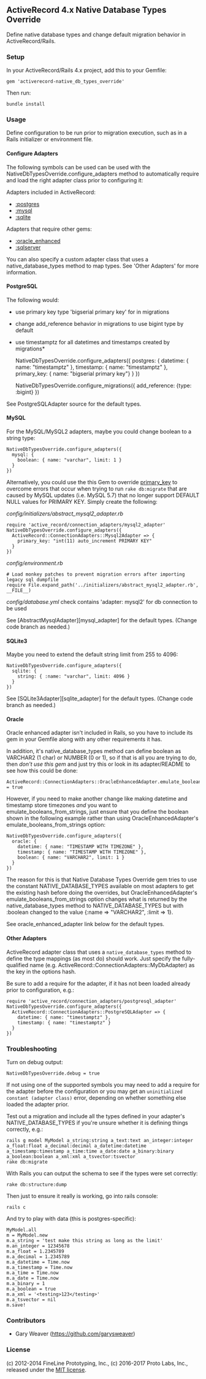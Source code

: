 ## ActiveRecord 4.x Native Database Types Override

Define native database types and change default migration behavior in ActiveRecord/Rails.

### Setup

In your ActiveRecord/Rails 4.x project, add this to your Gemfile:

    gem 'activerecord-native_db_types_override'

Then run:

    bundle install

### Usage

Define configuration to be run prior to migration execution, such as in a Rails initializer or environment file.

#### Configure Adapters

The following symbols can be used can be used with the NativeDbTypesOverride.configure_adapters method to automatically require and load the right adapter class prior to configuring it:

Adapters included in ActiveRecord:
* [:postgres](https://github.com/rails/rails/blob/4-2-stable/activerecord/lib/active_record/connection_adapters/postgresql_adapter.rb)
* [:mysql](https://github.com/rails/rails/blob/4-2-stable/activerecord/lib/active_record/connection_adapters/abstract_mysql_adapter.rb)
* [:sqlite](https://github.com/rails/rails/blob/4-2-stable/activerecord/lib/active_record/connection_adapters/sqlite3_adapter.rb)

Adapters that require other gems:
* [:oracle_enhanced](https://github.com/rsim/oracle-enhanced/blob/release16/lib/active_record/connection_adapters/oracle_enhanced_adapter.rb)
* [:sqlserver](https://github.com/rails-sqlserver/activerecord-sqlserver-adapter/blob/4-2-stable/lib/active_record/connection_adapters/sqlserver_adapter.rb)

You can also specify a custom adapter class that uses a native_database_types method to map types. See 'Other Adapters' for more information.

#### PostgreSQL

The following would:
* use primary key type 'bigserial primary key' for in migrations
* change add_reference behavior in migrations to use bigint type by default
* use timestamptz for all datetimes and timestamps created by migrations* 

    NativeDbTypesOverride.configure_adapters({
      postgres: {
        datetime: { name: "timestamptz" },
        timestamp: { name: "timestamptz" },
        primary_key: { name: "bigserial primary key"}
      }
    })

    NativeDbTypesOverride.configure_migrations({
      add_reference: {type: :bigint}
    })

See PostgreSQLAdapter source for the default types.

#### MySQL

For the MySQL/MySQL2 adapters, maybe you could change boolean to a string type:

    NativeDbTypesOverride.configure_adapters({
      mysql: {
        boolean: { name: "varchar", limit: 1 }
      }
    })

Alternatively, you could use the this Gem to override [primary_key](https://github.com/rails/rails/blob/master/activerecord/lib/active_record/connection_adapters/abstract_mysql_adapter.rb#L43)  to overcome errors that occur when trying to run `rake db:migrate` that are caused by MySQL updates (i.e. MySQL 5.7) that no longer support DEFAULT NULL values for PRIMARY KEY. Simply create the following:

*config/initializers/abstract_mysql2_adapter.rb*

	require 'active_record/connection_adapters/mysql2_adapter'
	NativeDbTypesOverride.configure_adapters({
	  ActiveRecord::ConnectionAdapters::Mysql2Adapter => {
	    primary_key: "int(11) auto_increment PRIMARY KEY"
	  }
	})

*config/environment.rb*

	# Load monkey patches to prevent migration errors after importing legacy sql dumpfile
	require File.expand_path('../initializers/abstract_mysql2_adapter.rb', __FILE__)

*config/database.yml* check contains 'adapter: mysql2' for db connection to be used

See [AbstractMysqlAdapter][mysql_adapter] for the default types. (Change code branch as needed.)

#### SQLite3

Maybe you need to extend the default string limit from 255 to 4096:

    NativeDbTypesOverride.configure_adapters({
      sqlite: {
        string: { :name: "varchar", limit: 4096 }
      }
    })

See [SQLite3Adapter][sqlite_adapter] for the default types. (Change code branch as needed.)

#### Oracle

Oracle enhanced adapter isn't included in Rails, so you have to include its gem in your Gemfile along with any other requirements it has.

In addition, it's native_database_types method can define boolean as VARCHAR2 (1 char) or NUMBER (0 or 1), so if that is all you are trying to do, then *don't use this gem* and just try this or look in its adapter/README to see how this could be done:

    ActiveRecord::ConnectionAdapters::OracleEnhancedAdapter.emulate_booleans_from_strings = true

However, if you need to make another change like making datetime and timestamp store timezones *and* you want to emulate_booleans_from_strings, just ensure that you define the boolean shown in the following example rather than using OracleEnhancedAdapter's emulate_booleans_from_strings option:

    NativeDbTypesOverride.configure_adapters({
      oracle: {
        datetime: { name: "TIMESTAMP WITH TIMEZONE" },
        timestamp: { name: "TIMESTAMP WITH TIMEZONE" },
        boolean: { name: "VARCHAR2", limit: 1 }
      }
    })

The reason for this is that Native Database Types Override gem tries to use the constant NATIVE_DATABASE_TYPES available on most adapters to get the existing hash before doing the overrides, but OracleEnhancedAdapter's emulate_booleans_from_strings option changes what is returned by the native_database_types method to NATIVE_DATABASE_TYPES but with :boolean changed to the value {:name => "VARCHAR2", :limit => 1}.

See oracle_enhanced_adapter link below for the default types.

#### Other Adapters

ActiveRecord adapter class that uses a `native_database_types` method to define the type mappings (as most do) should work. Just specify the fully-qualified name (e.g. ActiveRecord::ConnectionAdapters::MyDbAdapter) as the key in the options hash.

Be sure to add a require for the adapter, if it has not been loaded already prior to configuration, e.g.:

    require 'active_record/connection_adapters/postgresql_adapter'
    NativeDbTypesOverride.configure_adapters({
      ActiveRecord::ConnectionAdapters::PostgreSQLAdapter => {
        datetime: { name: "timestamptz" },
        timestamp: { name: "timestamptz" }
      }
    })


### Troubleshooting

Turn on debug output:

    NativeDbTypesOverride.debug = true

If not using one of the supported symbols you may need to add a require for the adapter before the configuration or you may get an `uninitialized constant (adapter class)` error, depending on whether something else loaded the adapter prior.

Test out a migration and include all the types defined in your adapter's NATIVE_DATABASE_TYPES if you're unsure whether it is defining things correctly, e.g.:

    rails g model MyModel a_string:string a_text:text an_integer:integer a_float:float a_decimal:decimal a_datetime:datetime a_timestamp:timestamp a_time:time a_date:date a_binary:binary a_boolean:boolean a_xml:xml a_tsvector:tsvector
    rake db:migrate

With Rails you can output the schema to see if the types were set correctly:

    rake db:structure:dump

Then just to ensure it really is working, go into rails console:

    rails c

And try to play with data (this is postgres-specific):

    MyModel.all
    m = MyModel.new
    m.a_string = 'test make this string as long as the limit'
    m.an_integer = 12345678
    m.a_float = 1.2345789
    m.a_decimal = 1.2345789
    m.a_datetime = Time.now
    m.a_timestamp = Time.now
    m.a_time = Time.now
    m.a_date = Time.now
    m.a_binary = 1
    m.a_boolean = true
    m.a_xml = '<testing>123</testing>'
    m.a_tsvector = nil
    m.save!

### Contributors

* Gary Weaver (https://github.com/garysweaver)

### License

(c) 2012-2014 FineLine Prototyping, Inc., (c) 2016-2017 Proto Labs, Inc., released under the [MIT license][lic].

[lic]: LICENSE
